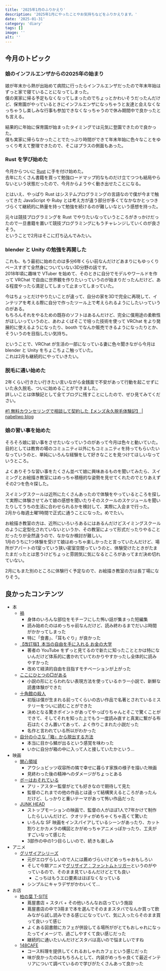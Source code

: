 ```yaml
---
title: '2025年1月のふりかえり'
description: '2025年1月にやったことやお気持ちなどをふりかえります。'
date: '2025-01-31'
category: 'diary'
tags: []
image: ''
alt: ''
---
```


## 今月のトピック

### 娘のインフルエンザからの2025年の始まり

娘が年末から熱が出始めて病院に行ったらインフルエンザだったので年末年始はずっと家で寝ていることになってしまった。  
僕の実家に帰る予定もなくなってしまったのでちょっとかわいそうだったんだけど、保育園がやっているときにインフルエンザになっちゃうと友達と会えなくなっちゃうし楽しみな行事も参加できなくなっちゃうので休み期間中で良かったとも言える。

結果的に年始に保育園が始まったタイミングでは元気に登園できたので良かった。  
僕も実家に帰らなかったことでたっぷり時間ができて年末年始に色々なことをゆっくり考えて整理できたので、そこはプラスの側面もあった。

### Rust を学び始めた

今月からついに [Rust](https://www.rust-lang.org/) に手を付け始めた。  
去年にたくさん書籍を買って勉強ロードマップ的なものだけ立てつつも結局やらないという状態だったので、今月からようやく動き出せたことになる。

とはいえ、やっぱり Rust はシステムプログラミングの言語なので僕が今まで触ってきた JavaScript や Ruby とは考え方が違う部分が多くてなかなかとっつきづらくて継続的に熱量を持って勉強を続けるのが難しいなという感想を持った。

元々は競技プログラミングを Rust でやりたいなっていうところがきっかけだったので一旦書籍を置いて競技プログラミングにもうチャレンジしていくのが良さそう。  
ということで2月はそこに打ち込んでみたい。

### blender と Unity の勉強を再開した

これも、もう最初に始めたのは多分6年くらい前なんだけどあまりにもゆっくりペースすぎて全然身についていない3D分野の話です。  
2018年頃に趣味で VTuber を始めて、そのときに自分でモデルやワールドを作って VRChat で自由に世界観を作りたいっていうのが始まりだったんだけど、ある程度やったら満足してしまって止まってしまっていた。

今はちょっとだけやりたいことが違って、自分の家を3Dで完全に再現して、インテリアを考える際に自分で作ったツール上で考えられるようにしたいっていうのがある。  
もちろんそれをやるための既存のソフトはあるんだけど、完全に僕用途の柔軟性がほしいっていうのと、あわよくばそこで培った技術を使って VRChat をより発展的に使えるようになったり、booth でなんか販売できるようになったりとか、そういうのを目指したい気持ち。

ということで、VRChat が生活の一部になっている妻に色々聞きながら今月は blender と Unity をちょこちょこ触っていた。  
これは2月も継続的にやっていきたい。

### 脱毛に通い始めた

2年くらい行きたい行きたい言いながら金銭面で不安があって行動を起こせずにいた永久脱毛、ついに始めることができました。  
詳しいことは体験記として全てブログに残すことにしたので、ぜひ見てみてください。

[#1 無料カウンセリングで相談して契約した【メンズ永久脱毛体験記】 | nabeliwo blog](/blog/2025/01/hair-removal-log-1)

### 娘の習い事を始めた

そろそろ娘に習い事をさせたいなっていうのがあって今月は色々と動いていた。  
目的としては教育の場のコミュニティ以外にもコミュニティを持ってもらいたいなっていうのと、単純にいろんな経験をして好きなことを見つけてほしいなっていうところ。

よくありそうな習い事をたくさん並べて娘に興味あるものを聞いてみたら、スイミングとお絵描き教室にはめっちゃ積極的な姿勢を見せてくれたのでとりあえずその2つを色々探した。

スイミングスクールは近所にたくさんあったので体験をやっているところを探して実際に体験させてみて娘の感想を聞いたりそのスクールのスケジュールを聞いたりしてうちの生活に合わせられるかを検討して、実際に入会まで行った。  
2月から毎週土曜1時間で正式に通うことになった。めでたい。

お絵描き教室の方は、近所にいろいろあるにはあるんだけどスイミングスクールのように定型化されていないというか、その教室によって形式だったりやることだったりが全然違うので、なかなか検討が難しい。  
1月のうちに1つ体験を受けて娘はめっちゃ楽しかったと言っていたんだけど、場所がアパートの1室っていう狭い密室空間っていうのと、体験受けたときがたまたまだったとは思うけどちょっと雰囲気に気になるところがあってまだ決め切れていない。

2月にもまた別のところに体験行く予定なので、お絵描き教室の方は長丁場になりそう。

## 良かったコンテンツ

- 本
  - [禍](https://www.shinchosha.co.jp/special/wazawai/)
    - 身体のいろんな部位をモチーフにした怖い話が集まった短編集
    - 読み始めたのはめっちゃ前なんだけど、読み終わるまでだいぶ時間がかかってしまった
    - 特に「食書」、「耳もぐり」が良かった
  - [【改訂版】本当の自由を手に入れる お金の大学](https://www.amazon.co.jp/dp/4023323780)
    - 著者の YouTube をずっと見てるので新たに知ったこととかは特にないんだけど体系的に書かれていてわかりやすかったし全体的に読みやすかった
    - 改めて経済的自由を目指すモチベーションが上がった
  - [ここにひとつの□がある](https://www.amazon.co.jp/dp/4041143098)
    - 小説の形にとらわれない表現方法を使っているホラー小説で、新鮮な読書体験ができた
  - [十角館の殺人](https://www.amazon.co.jp/dp/4062758571)
    - 初版は僕が生まれる前ってくらいの古い作品で名著とされているミステリーをついに読むことができた
    - 決めとなる驚きポイントがあってやっぱりちゃんとそこで驚くことができて、そしてそれを知った上でもう一度読み直すと真実に繋がる布石はたくさん置いてあって、よく作りこまれた小説だった
    - 名作と言われている所以がわかった
  - [自分の小さな「箱」から脱出する方法](https://www.amazon.co.jp/dp/4479791779)
    - 本当に目から鱗が出るという感覚を味わった
    - いかに自分が箱の中に入って人と接していたかという…
- 映画
  - [関心領域](https://happinet-phantom.com/thezoneofinterest/)
    - アウシュビッツ収容所の隣で幸せに暮らす家族の様子を描いた映画
    - 見終わった後の精神へのダメージがちょっとある
  - [ボーはおそれている](https://happinet-phantom.com/beau/)
    - アリ・アスター監督がとても好きなので期待して見た
    - 監督のこれまでの他の作品とは違って結構笑えるところがあったんだけど、しっかりと重いテーマがあって怖い作品だった
  - [JUNK HEAD](https://gaga.ne.jp/junkhead/)
    - ストップモーションの映画で、監督の人がほぼ1人で7年かけて制作したらしいんだけど、クオリティがめちゃくちゃ高くて驚いた
    - いろんな SF 映画をインスパイアしているシーンがあったり、カット割りとかカメラの構図とかがめっちゃアニメっぽかったり、工夫がすごいなって感じた
    - 3部作の中の1つ目らしいので、続きも楽しみ
- アニメ
  - [グリザイアシリーズ](http://grisaia10th.frontwing.jp/)
    - 元がエロゲらしいので人には薦めづらいけどめっちゃおもしろい
    - そして今期アニメで[グリザイア：ファントムトリガー](https://grisaia-pt.com/gptanime/)というのがやっているので、そのまま見ているんだけどとても良い
      - こっちはもうエロ要素はほぼなくなっている
    - シンプルにキャラデザがかわいくて…
- お店
  - [柏の葉 T-SITE](https://store.tsite.jp/kashiwanoha/)
    - 蔦屋書店 + スタバ + その他いろんなお店っていう施設
    - 蔦屋書店の中で3冊まで本を選んでそのままスタバでなんか買って飲みながら試し読みできる感じになっていて、気に入ったらそのまま買って良いって感じ
    - よくある図書館にカフェが併設してる場所ががとてもおしゃれになったってイメージで、過ごしやすくて良い感じだった
    - 継続的に通いたいんだけどスタバは高いので悩ましいですね
  - [148CAFE](https://barn148.jp/place/cafe/)
    - コース料理を提供してくれるおしゃれカフェという感じだった
    - 味が良かったのはもちろんとして、内装がめっちゃ良くて最近インテリアについて調べているので学びがたくさんあって良かった
